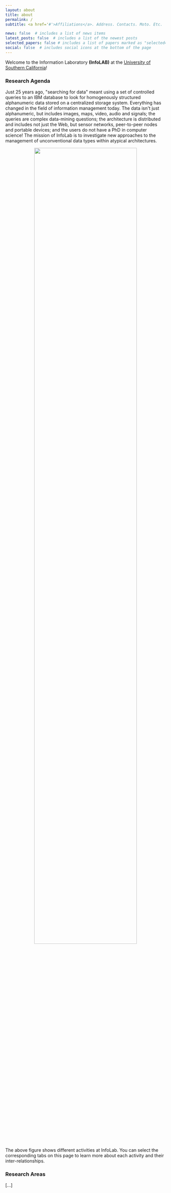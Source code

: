 ```yaml
---
layout: about
title: about
permalink: /
subtitle: <a href='#'>Affiliations</a>. Address. Contacts. Moto. Etc.

news: false  # includes a list of news items
latest_posts: false  # includes a list of the newest posts
selected_papers: false # includes a list of papers marked as "selected={true}"
social: false  # includes social icons at the bottom of the page
---
```


Welcome to the Information Laboratory <b>(InfoLAB)</b> at the [University of Southern California](usc.edu)!
 <!-- Los Angeles is directed by Dr. [Cyrus Shahabi](https://infolab.usc.edu/Shahabi/index.html). It is located at the third floor of the Ronald Tutor Hall of Engineering building room RTH 323. -->

### Research Agenda

Just 25 years ago, "searching for data" meant using a set of controlled queries to an IBM database to look for homogenously structured alphanumeric data stored on a centralized storage system. Everything has changed in the field of information management today. The data isn't just alphanumeric, but includes images, maps, video, audio and signals; the queries are complex data-mining questions; the architecture is distributed and includes not just the Web, but sensor networks, peer-to-peer nodes and portable devices; and the users do not have a PhD in computer science! The mission of InfoLab is to investigate new approaches to the management of unconventional data types within atypical architectures.

<p style="text-align:center;">
<img src="/assets/img/pyramid.png" alt="" width="80%" height="80%">
</p>

The above figure shows different activities at InfoLab. You can select the corresponding tabs on this page to learn more about each activity and their inter-relationships.

### Research Areas

[...]